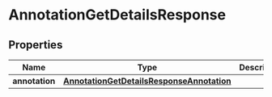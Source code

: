 

# AnnotationGetDetailsResponse


## Properties

| Name | Type | Description | Notes |
|------------ | ------------- | ------------- | -------------|
|**annotation** | [**AnnotationGetDetailsResponseAnnotation**](AnnotationGetDetailsResponseAnnotation.md) |  |  [optional] |




